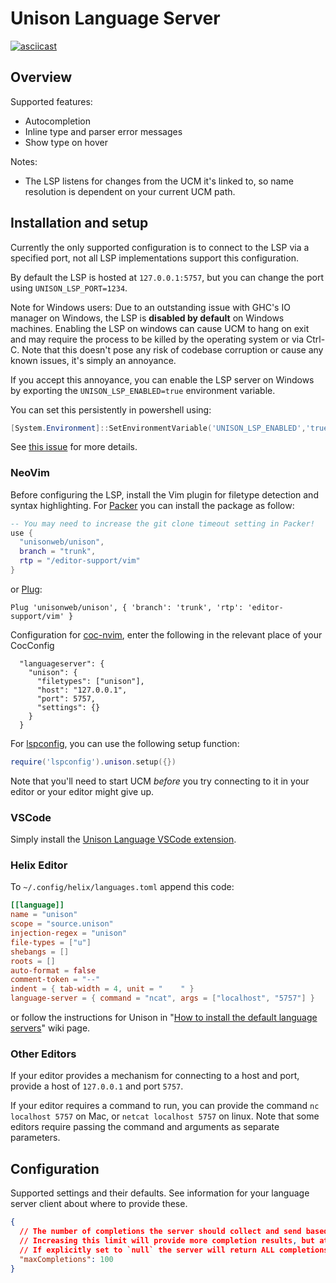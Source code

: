 # Unison Language Server

[![asciicast](https://asciinema.org/a/Kwa7NscffA3R8KCHxq1OavRm0.svg)](https://asciinema.org/a/Kwa7NscffA3R8KCHxq1OavRm0)

## Overview

Supported features:

* Autocompletion
* Inline type and parser error messages
* Show type on hover

Notes:

* The LSP listens for changes from the UCM it's linked to, so name resolution is dependent on your current UCM path.

## Installation and setup

Currently the only supported configuration is to connect to the LSP via a specified port, not all LSP implementations support this configuration.

By default the LSP is hosted at `127.0.0.1:5757`, but you can change the port using `UNISON_LSP_PORT=1234`.

Note for Windows users: Due to an outstanding issue with GHC's IO manager on Windows, the LSP is **disabled by default** on Windows machines.
Enabling the LSP on windows can cause UCM to hang on exit and may require the process to be killed by the operating system or via Ctrl-C.
Note that this doesn't pose any risk of codebase corruption or cause any known issues, it's simply an annoyance.

If you accept this annoyance, you can enable the LSP server on Windows by exporting the `UNISON_LSP_ENABLED=true` environment variable. 

You can set this persistently in powershell using:

```powershell
[System.Environment]::SetEnvironmentVariable('UNISON_LSP_ENABLED','true')
```

See [this issue](https://github.com/unisonweb/unison/issues/3487) for more details.

### NeoVim

Before configuring the LSP, install the Vim plugin for filetype detection and syntax highlighting.
For [Packer](https://github.com/wbthomason/packer.nvim) you can install the package as follow:

```lua
-- You may need to increase the git clone timeout setting in Packer!
use {
  "unisonweb/unison",
  branch = "trunk",
  rtp = "/editor-support/vim"
}
```

or [Plug](https://github.com/junegunn/vim-plug):

```vim
Plug 'unisonweb/unison', { 'branch': 'trunk', 'rtp': 'editor-support/vim' }
```

Configuration for [coc-nvim](https://github.com/neoclide/coc.nvim), enter the following in the relevant place of your CocConfig

```
  "languageserver": {
    "unison": {
      "filetypes": ["unison"],
      "host": "127.0.0.1",
      "port": 5757,
      "settings": {}
    }
  }
```

For [lspconfig](https://github.com/neovim/nvim-lspconfig), you can use the following setup function:

```lua
require('lspconfig').unison.setup({})
```

Note that you'll need to start UCM _before_ you try connecting to it in your editor or your editor might give up.

### VSCode

Simply install the [Unison Language VSCode extension](https://marketplace.visualstudio.com/items?itemName=unison-lang.unison).

### Helix Editor

To `~/.config/helix/languages.toml` append this code:

```toml
[[language]]
name = "unison"
scope = "source.unison"
injection-regex = "unison"
file-types = ["u"]
shebangs = []
roots = []
auto-format = false
comment-token = "--"
indent = { tab-width = 4, unit = "    " }
language-server = { command = "ncat", args = ["localhost", "5757"] }
```

or follow the instructions for Unison in "[How to install the default language servers](https://github.com/helix-editor/helix/wiki/How-to-install-the-default-language-servers#unison)" wiki page.


### Other Editors

If your editor provides a mechanism for connecting to a host and port, provide a host of `127.0.0.1` and port `5757`.

If your editor requires a command to run, you can provide the command `nc localhost 5757` on Mac, or `netcat localhost 5757` on linux.
Note that some editors require passing the command and arguments as separate parameters.

## Configuration

Supported settings and their defaults. See information for your language server client about where to provide these.

```json
{
  // The number of completions the server should collect and send based on a single query.
  // Increasing this limit will provide more completion results, but at the cost of being slower to respond.
  // If explicitly set to `null` the server will return ALL completions available.
  "maxCompletions": 100
}
```
